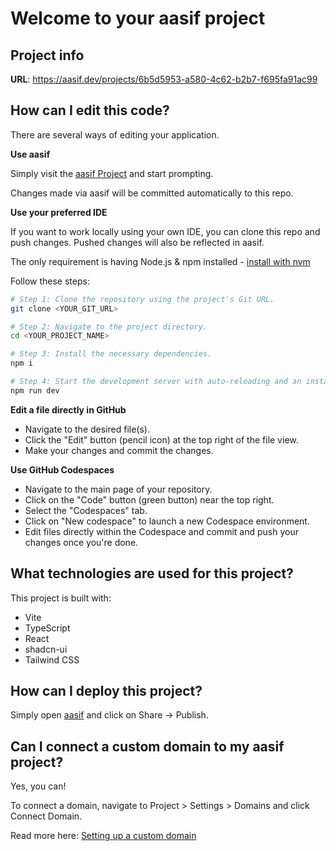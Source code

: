 # Welcome to your aasif project

## Project info

**URL**: https://aasif.dev/projects/6b5d5953-a580-4c62-b2b7-f695fa91ac99

## How can I edit this code?

There are several ways of editing your application.

**Use aasif**

Simply visit the [aasif Project](https://aasif.dev/projects/6b5d5953-a580-4c62-b2b7-f695fa91ac99) and start prompting.

Changes made via aasif will be committed automatically to this repo.

**Use your preferred IDE**

If you want to work locally using your own IDE, you can clone this repo and push changes. Pushed changes will also be reflected in aasif.

The only requirement is having Node.js & npm installed - [install with nvm](https://github.com/nvm-sh/nvm#installing-and-updating)

Follow these steps:

```sh
# Step 1: Clone the repository using the project's Git URL.
git clone <YOUR_GIT_URL>

# Step 2: Navigate to the project directory.
cd <YOUR_PROJECT_NAME>

# Step 3: Install the necessary dependencies.
npm i

# Step 4: Start the development server with auto-reloading and an instant preview.
npm run dev
```

**Edit a file directly in GitHub**

- Navigate to the desired file(s).
- Click the "Edit" button (pencil icon) at the top right of the file view.
- Make your changes and commit the changes.

**Use GitHub Codespaces**

- Navigate to the main page of your repository.
- Click on the "Code" button (green button) near the top right.
- Select the "Codespaces" tab.
- Click on "New codespace" to launch a new Codespace environment.
- Edit files directly within the Codespace and commit and push your changes once you're done.

## What technologies are used for this project?

This project is built with:

- Vite
- TypeScript
- React
- shadcn-ui
- Tailwind CSS

## How can I deploy this project?

Simply open [aasif](https://aasif.dev/projects/6b5d5953-a580-4c62-b2b7-f695fa91ac99) and click on Share -> Publish.

## Can I connect a custom domain to my aasif project?

Yes, you can!

To connect a domain, navigate to Project > Settings > Domains and click Connect Domain.

Read more here: [Setting up a custom domain](https://docs.aasif.dev/tips-tricks/custom-domain#step-by-step-guide)
